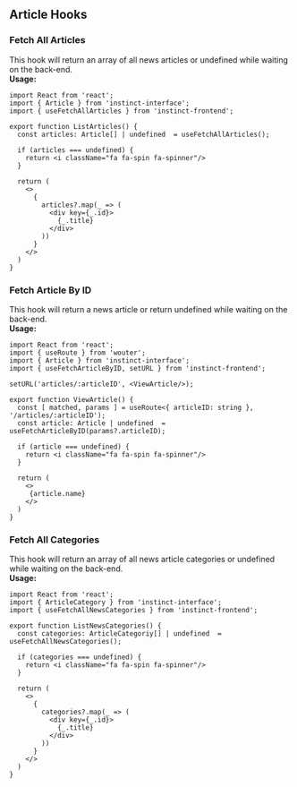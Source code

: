 ## Article Hooks

### Fetch All Articles
This hook will return an array of all news articles or undefined while waiting on the back-end.
<br/>
**Usage:**
```
import React from 'react';
import { Article } from 'instinct-interface';
import { useFetchAllArticles } from 'instinct-frontend';

export function ListArticles() {
  const articles: Article[] | undefined  = useFetchAllArticles();

  if (articles === undefined) {
    return <i className="fa fa-spin fa-spinner"/>
  }

  return (
    <>
      {
        articles?.map(_ => (
          <div key={_.id}>
            {_.title}
          </div>
        ))
      }
    </>
  )
}
```

### Fetch Article By ID
This hook will return a news article or return undefined while waiting on the back-end.
<br/>
**Usage:**
```
import React from 'react';
import { useRoute } from 'wouter';
import { Article } from 'instinct-interface';
import { useFetchArticleByID, setURL } from 'instinct-frontend';

setURL('articles/:articleID', <ViewArticle/>);

export function ViewArticle() {
  const [ matched, params ] = useRoute<{ articleID: string }, '/articles/:articleID');
  const article: Article | undefined  = useFetchArticleByID(params?.articleID);

  if (article === undefined) {
    return <i className="fa fa-spin fa-spinner"/>
  }

  return (
    <>
     {article.name}
    </>
  )
}
```

### Fetch All Categories
This hook will return an array of all news article categories or undefined while waiting on the back-end.
<br/>
**Usage:**
```
import React from 'react';
import { ArticleCategory } from 'instinct-interface';
import { useFetchAllNewsCategories } from 'instinct-frontend';

export function ListNewsCategories() {
  const categories: ArticleCategoriy[] | undefined  = useFetchAllNewsCategories();

  if (categories === undefined) {
    return <i className="fa fa-spin fa-spinner"/>
  }

  return (
    <>
      {
        categories?.map(_ => (
          <div key={_.id}>
            {_.title}
          </div>
        ))
      }
    </>
  )
}
